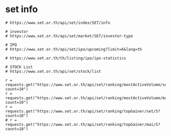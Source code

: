 # set info

    # https://www.set.or.th/api/set/index/SET/info

    # investor
    # https://www.set.or.th/api/set/market/SET/investor-type

    # IPO
    # https://www.set.or.th/api/set/ipo/upcoming?limit=6&lang=th

    # https://www.set.or.th/th/listing/ipo/ipo-statistics

    # STOCK List
    # https://www.set.or.th/api/set/stock/list

    r = requests.get("https://www.set.or.th/api/set/ranking/mostActiveVolume/set/S?count=10")
    r = requests.get("https://www.set.or.th/api/set/ranking/mostActiveVolume/mai/S?count=10")
    r = requests.get("https://www.set.or.th/api/set/ranking/topGainer/set/S?count=10")
    # r = requests.get("https://www.set.or.th/api/set/ranking/topGainer/mai/S?count=10")
